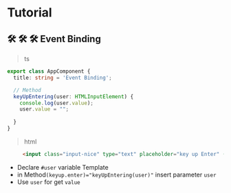 # Tutorial

## 🛠️ 🛠️ 🛠️ Event Binding

> ts

```ts
export class AppComponent {
  title: string = 'Event Binding';

  // Method
  keyUpEntering(user: HTMLInputElement) {
    console.log(user.value);
    user.value = "";
    
  }
}
```

> html

```html
     <input class="input-nice" type="text" placeholder="key up Enter" (keyup.enter)="keyUpEntering(user)" #user id="userInput">
```  

- Declare `#user` variable Template  
- in Method`(keyup.enter)="keyUpEntering(user)"` insert parameter `user`  
- Use `user` for get `value`  
